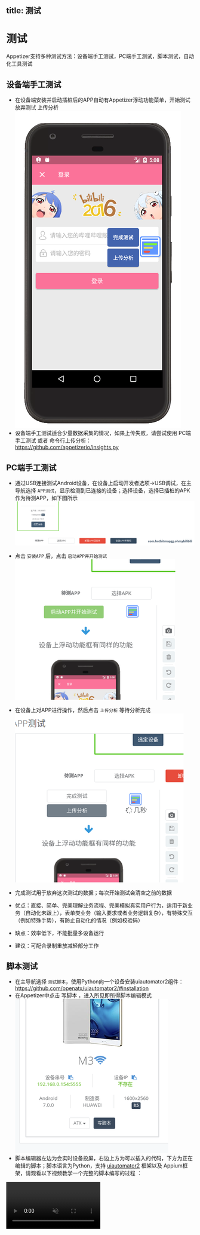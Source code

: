 title: 测试
---

# 测试
Appetizer支持多种测试方法：设备端手工测试，PC端手工测试，脚本测试，自动化工具测试

## 设备端手工测试
* 在设备端安装并启动插桩后的APP自动有Appetizer浮动功能菜单，开始测试 放弃测试 上传分析
![](floating-menu.png)
* 设备端手工测试适合少量数据采集的情况，如果上传失败，请尝试使用 PC端手工测试 或者 命令行上传分析：https://github.com/appetizerio/insights.py

## PC端手工测试
* 通过USB连接测试Android设备，在设备上启动开发者选项->USB调试，在主导航选择 `APP测试`，显示检测到已连接的设备；选择设备，选择已插桩的APK作为待测APP，如下图所示
![](../get-started-testing.png)
* 点击 `安装APP` 后，点击 `启动APP并开始测试`
![](../get-started-start-testing.png)
* 在设备上对APP进行操作，然后点击 `上传分析` 等待分析完成
![](../get-started-finish-testing.png)
* 完成测试用于放弃这次测试的数据；每次开始测试会清空之前的数据

* 优点：直接、简单、完美理解业务流程、完美模拟真实用户行为，适用于新业务（自动化未跟上），表单类业务（输入要求或者业务逻辑复杂），有特殊交互（例如特殊手势），有防止自动化的情况（例如校验码）
* 缺点：效率低下，不能批量多设备运行
* 建议：可配合录制重放减轻部分工作

## 脚本测试
* 在主导航选择 `测试脚本`，使用Python向一个设备安装uiautomator2组件：https://github.com/openatx/uiautomator2/#installation
* 在Appetizer中点击 写脚本 ，进入所见即所得脚本编辑模式
![](inspector1.png)
* 脚本编辑器左边为会实时设备投屏，右边上方为可以插入的代码，下方为正在编辑的脚本；脚本语言为Python，支持 [uiautomator2](https://github.com/openatx/uiautomator2) 框架以及 Appium框架，请观看以下视频教学一个完整的脚本编写的过程
：
<video src="/videos/20190215inspector.mp4" loop controls muted width="50%" class="center-block"/>

## 自动化测试：UI压力测试Maxim
[Maxim](https://github.com/zhangzhao4444/Maxim) 是一个UI自动化测试工具，可以全自动解析界面控件树，并按照一定遍历规则进行点击、滑动、输入等操作；可通过Appetizer 主导航->自动化测试 来使用；
* 首次使用，首先下载最新版本的framework.jar和monkey.jar并上传到设备的`/sdcard`目录：https://github.com/zhangzhao4444/Maxim#%E7%8E%AF%E5%A2%83%E9%A2%84%E5%A4%87
* 在Appetizer界面中选择设备、待测APK文件（确保测试开始前APP已经安装到设备），其他选项为可选参数
![](maxim-overview.png)
* 点击下方开始测试，设备端就是自动化开始操作见面了
![](maxim-running.png)
* 优点：稳定可靠(Android 5-9)，速度快，全自动，可配置
* 缺点：对复杂业务（需要特殊输入的不合适），APP需要配置跳过难以自动化的部分，例如登录、表单等
* 为了更有效地使用Maxim，需要对APP进行一系列的配置
  * Activity级别黑白名单，可以配置Maxim只遍历部分的Activity，或者禁止进入某些Activity（实际运行中一旦进入会自动按返回键退出）；配置方法为首先选择待测APK，在出现的黑白名单里面设置允许禁止遍历一些Acitivty；点击Activity表头可以对Activity进行排序，Activity表头下面的输入框可以筛选Activity；常见需要禁止遍历的Activity包括各类第三方登录的Activity、第三方分享的Activity以及一些人工客服页面、帮助页面等等；注意，黑白名单只对Activity有效，如果APP使用了Fragment这类子页面设计并不能遍历对其的控制
![](maxim-whitelist.png)
  * 精细化配置：Maxim还提供了一些精细化的控制，比如max.xpath.actions，可以对于某些界面进行确定性的步骤（好比脚本），常用的可以自动登录；max.widget.black可以屏蔽某些界面上的某些控件/区域，常用于屏蔽一些不想进入的子界面以及广告区域等；max.config可以配置是否需要在测试过程中自动截图，并且设置启动等待时间等；详细的参数意义以及格式见：https://testerhome.com/topics/11719
![](maxim-config.png)
  * 其他配置包括：事件间延迟（控制Maxim两次产生的自动化操作间的时间，一般建议在1500ms左右，太快没有意义）；日志级别（控制Maxim输出的log，可以看到每次操作位置、黑白名单作用，拉活，APP crash等信息）；输出路径（Appetizer提供的收集额外的测试数据存储的电脑端位置）；数据收集（Appetizer提供的额外的数据手机功能）
![](maxim-config2.png)
  * 此外，在选择设备的地方，有方便管理Maxim设备端采集的数据（截图，XML等）的功能，可以在一次测试结束后一键下载到PC端
![](maxim-download-results.png)
  * Maxim文档：https://testerhome.com/topics/11719
  * Maxim QQ群：608824162

## 自动化测试：UI遍历测试 AppCrawler
[AppCrawler](https://testerhome.com/topics/8343)是一个基于Appium的自动化遍历工具，可以全自动解析界面控件树，通过配置进行遍历以及比较复杂的交互方案，适用Android/iOS；可通过Appetizer 主导航->自动化测试->UI自动遍历来使用
![](https://testerhome.com/uploads/photo/2017/25cdb6a8-d6cb-4891-b0ff-5ccd7c3005c8.png!large)
* 优点：可用于Android/iOS，设计合理的遍历规则的情况下可以达到比较好的自动化效果
* 缺点：继承了Appium的所有Bug，偶尔不稳定，交互速度慢等；

Appetizer简化了配置 AppCrawler 的工作； Appetizer 提供了以下便利：
* 所见即所得YML配置文件编辑器，不用跑就知道配置格式对不对
* 图形化支持所有 AppCrawler 参数
* 配置文件自动产生，自动更新，保证每次都是最新版本，不用特别指定路径

```
----------------
AppCrawler 2.0.0
app爬虫, 用于自动遍历测试. 支持Android和iOS, 支持真机和模拟器
帮助文档: http://seveniruby.gitbooks.io/appcrawler
移动测试技术交流: https://testerhome.com
感谢: 晓光 泉龙 杨榕 恒温 mikezhou yaming116
感谢提供商业支持的优秀公司: Keep
--------------------------------


Usage: appcrawler [options]

  -a, --app <value>        Android或者iOS的文件地址, 可以是网络地址, 赋值给appium的app选项
  -c, --conf <value>       配置文件地址
  -p, --platform <value>   平台类型android或者ios, 默认会根据app后缀名自动判断
  -t, --maxTime <value>    最大运行时间. 单位为秒. 超过此值会退出. 默认最长运行3个小时
  -u, --appium <value>     appium的url地址
  -o, --output <value>     遍历结果的保存目录. 里面会存放遍历生成的截图, 思维导图和日志
  --capability k1=v1,k2=v2...
                           appium capability选项, 这个参数会覆盖-c指定的配置模板参数, 用于在模板配置之上的参数微调
  -r, --report <value>     输出html和xml报告
  --template <value>       输出代码模板
  --master <value>         master的diff.yml文件地址
  --candidate <value>      candidate环境的diff.yml文件
  --diff                   执行diff对比
  -vv, --verbose           是否展示更多debug信息
  --help
示例
appcrawler -a xueqiu.apk
appcrawler -a xueqiu.apk --capability noReset=true
appcrawler -c conf/xueqiu.json -p android -o result/
appcrawler -c xueqiu.json --capability udid=[你的udid] -a Snowball.app
appcrawler -c xueqiu.json -a Snowball.app -u 4730
appcrawler -c xueqiu.json -a Snowball.app -u http://127.0.0.1:4730/wd/hub

#启动已经安装过的app
appcrawler --capability appPackage=com.xueqiu.android,appActivity=.welcomeActivity

#从已经结束的结果中重新生成报告
appcrawler --report result/

#新老版本对比
appcrawler --candidate result/ --master pre/ --report ./

#自动生成Page Object代码模板文件
appcrawler --template PageObjectDemo.ssp --output result/

#根据wda的inspector生成测试用例代码
appcrawler --template PageObjectDemo.ssp -u http://localhost:8100
```
